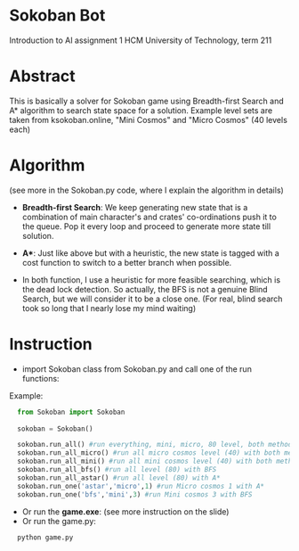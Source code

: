 # Sokoban Bot
Introduction to AI assignment 1  HCM University of Technology, term 211

# Abstract
This is basically a solver for Sokoban game using Breadth-first Search and A* algorithm to search state space for a solution.
Example level sets are taken from ksokoban.online, "Mini Cosmos" and "Micro Cosmos" (40 levels each)

# Algorithm
(see more in the Sokoban.py code, where I explain the algorithm in details)
- __Breadth-first Search__: We keep generating new state that is a combination of main character's and crates' co-ordinations push it to the queue. Pop it every loop and proceed to generate more state till solution.

- __A*__: Just like above but with a heuristic, the new state is tagged with a cost function to switch to a better branch when possible.

- In both function, I use a heuristic for more feasible searching, which is the dead lock detection. So actually, the BFS is not a genuine Blind Search, but we will consider it to be a close one. (For real, blind search took so long that I nearly lose my mind waiting)

# Instruction

- import Sokoban class from Sokoban.py and call one of the run functions:

Example:
```python
  from Sokoban import Sokoban
  
  sokoban = Sokoban()

  sokoban.run_all() #run everything, mini, micro, 80 level, both methods
  sokoban.run_all_micro() #run all micro cosmos level (40) with both methods
  sokoban.run_all_mini() #run all mini cosmos level (40) with both methods
  sokoban.run_all_bfs() #run all level (80) with BFS
  sokoban.run_all_astar() #run all level (80) with A*
  sokoban.run_one('astar','micro',1) #run Micro cosmos 1 with A*
  sokoban.run_one('bfs','mini',3) #run Mini cosmos 3 with BFS
```

- Or run the __game.exe__: (see more instruction on the slide)
- Or run the game.py:
```cmd
  python game.py
```
